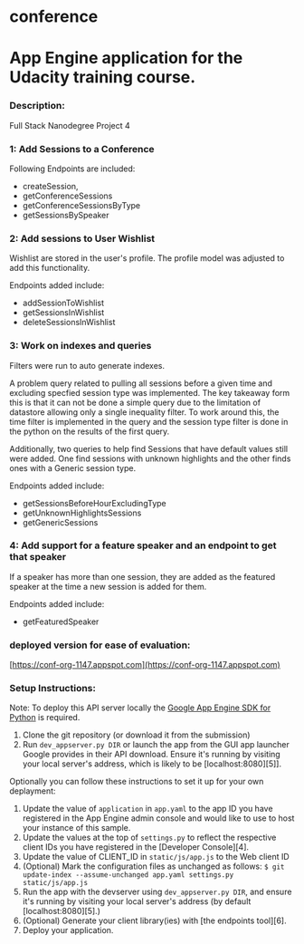# conference
# App Engine application for the Udacity training course.

### Description:

Full Stack Nanodegree Project 4


### 1: Add Sessions to a Conference

Following Endpoints are included:
* createSession,
* getConferenceSessions
* getConferenceSessionsByType
* getSessionsBySpeaker


### 2: Add sessions to  User Wishlist

Wishlist are stored in the user's profile.  The profile model was adjusted to add this functionality.

Endpoints added include:
* addSessionToWishlist
* getSessionsInWishlist
* deleteSessionsInWishlist

### 3: Work on indexes and queries

Filters were run to auto generate indexes.

A problem query related to pulling all sessions before a given time and excluding specfied session type was implemented.  The key takeaway form this is that it can not be done a simple query due to the limitation of datastore allowing only a single inequality filter.  To work around this, the time filter is implemented in the query and the session type filter is done in the python on the results of the first query.


Additionally, two queries to help find Sessions that have default values still were added.  One find sessions with unknown highlights and the other finds ones with a Generic session type.

Endpoints added include:
* getSessionsBeforeHourExcludingType
* getUnknownHighlightsSessions
* getGenericSessions


### 4: Add support for a feature speaker and an endpoint to get that speaker

If a speaker has more than one session, they are added as the featured speaker at the time a new session is added for them.

Endpoints added include:
* getFeaturedSpeaker

### deployed version for ease of evaluation:
[https://conf-org-1147.appspot.com](https://conf-org-1147.appspot.com)


### Setup Instructions:

Note: To deploy this API server locally the [Google App Engine SDK for Python](https://cloud.google.com/appengine/downloads) is required.

1. Clone the git repository (or download it from the submission)
2. Run `dev_appserver.py DIR` or launch the app from the GUI app launcher Google provides in their API download.  Ensure it's running by visiting your local server's address, which is likely to be [localhost:8080][5]].

Optionally you can follow these instructions to set it up for your own deplayment:

1. Update the value of `application` in `app.yaml` to the app ID you
   have registered in the App Engine admin console and would like to use to host
   your instance of this sample.
1. Update the values at the top of `settings.py` to
   reflect the respective client IDs you have registered in the
   [Developer Console][4].
1. Update the value of CLIENT_ID in `static/js/app.js` to the Web client ID
1. (Optional) Mark the configuration files as unchanged as follows:
   `$ git update-index --assume-unchanged app.yaml settings.py static/js/app.js`
1. Run the app with the devserver using `dev_appserver.py DIR`, and ensure it's running by visiting your local server's address (by default [localhost:8080][5].)
1. (Optional) Generate your client library(ies) with [the endpoints tool][6].
1. Deploy your application.
